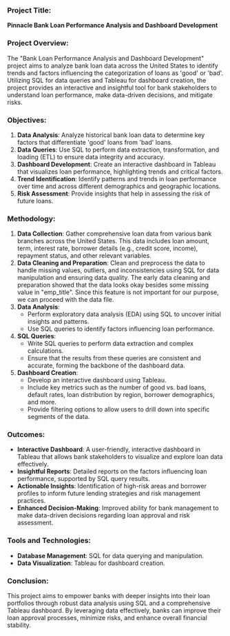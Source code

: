 ### Project Title: 
**Pinnacle Bank Loan Performance Analysis and Dashboard Development**

### Project Overview:
The "Bank Loan Performance Analysis and Dashboard Development" project aims to analyze bank loan data across the United States to identify trends and factors influencing the categorization of loans as 'good' or 'bad'. Utilizing SQL for data queries and Tableau for dashboard creation, the project provides an interactive and insightful tool for bank stakeholders to understand loan performance, make data-driven decisions, and mitigate risks.

### Objectives:
1. **Data Analysis**: Analyze historical bank loan data to determine key factors that differentiate 'good' loans from 'bad' loans.
2. **Data Queries**: Use SQL to perform data extraction, transformation, and loading (ETL) to ensure data integrity and accuracy.
3. **Dashboard Development**: Create an interactive dashboard in Tableau that visualizes loan performance, highlighting trends and critical factors.
4. **Trend Identification**: Identify patterns and trends in loan performance over time and across different demographics and geographic locations.
5. **Risk Assessment**: Provide insights that help in assessing the risk of future loans.

### Methodology:
1. **Data Collection**: Gather comprehensive loan data from various bank branches across the United States. This data includes loan amount, term, interest rate, borrower details (e.g., credit score, income), repayment status, and other relevant variables.
2. **Data Cleaning and Preparation**: Clean and preprocess the data to handle missing values, outliers, and inconsistencies using SQL for data manipulation and ensuring data quality. The early data cleaning and preparation showed that the data looks okay besides some missing value in "emp_title". Since this feature is not important for our purpose, we can proceed with the data file.
3. **Data Analysis**:
   - Perform exploratory data analysis (EDA) using SQL to uncover initial insights and patterns.
   - Use SQL queries to identify factors influencing loan performance.
4. **SQL Queries**:
   - Write SQL queries to perform data extraction and complex calculations.
   - Ensure that the results from these queries are consistent and accurate, forming the backbone of the dashboard data.
5. **Dashboard Creation**:
   - Develop an interactive dashboard using Tableau.
   - Include key metrics such as the number of good vs. bad loans, default rates, loan distribution by region, borrower demographics, and more.
   - Provide filtering options to allow users to drill down into specific segments of the data.

### Outcomes:
- **Interactive Dashboard**: A user-friendly, interactive dashboard in Tableau that allows bank stakeholders to visualize and explore loan data effectively.
- **Insightful Reports**: Detailed reports on the factors influencing loan performance, supported by SQL query results.
- **Actionable Insights**: Identification of high-risk areas and borrower profiles to inform future lending strategies and risk management practices.
- **Enhanced Decision-Making**: Improved ability for bank management to make data-driven decisions regarding loan approval and risk assessment.

### Tools and Technologies:
- **Database Management**: SQL for data querying and manipulation.
- **Data Visualization**: Tableau for dashboard creation.


### Conclusion:
This project aims to empower banks with deeper insights into their loan portfolios through robust data analysis using SQL and a comprehensive Tableau dashboard. By leveraging data effectively, banks can improve their loan approval processes, minimize risks, and enhance overall financial stability.
